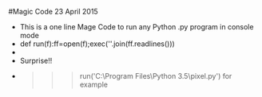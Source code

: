 #Magic Code 23 April 2015
- This is a one line Mage Code to run any Python .py program in console mode
- def run(f):ff=open(f);exec(''.join(ff.readlines()))
-
- Surprise!! 
- >>>run('C:\Program Files\Python 3.5\pixel.py') for example
